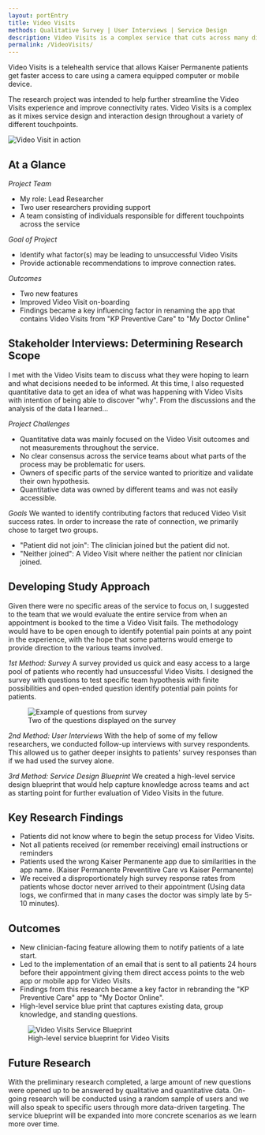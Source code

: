 ```yaml
---
layout: portEntry
title: Video Visits
methods: Qualitative Survey | User Interviews | Service Design
description: Video Visits is a complex service that cuts across many digital and non-digital touchpoints. I led research to help identify and address pain points that were impacting our connection rates. I worked with different teams to roadmap improvements that simplified a patients experience.
permalink: /VideoVisits/
---
```

Video Visits is a telehealth service that allows Kaiser Permanente patients get faster access to care using a camera equipped computer or mobile device.

The research project was intended to help further streamline the Video Visits experience and improve connectivity rates. Video Visits is a complex as it mixes service design and interaction design throughout a variety of different touchpoints.

![Video Visit in action]({{site.url}}/images/projects/VideoVisits/live-session.png)

## At a Glance

*Project Team*
  - My role: Lead Researcher
  - Two user researchers providing support
  - A team consisting of individuals responsible for different touchpoints across the service

*Goal of Project*
  - Identify what factor(s) may be leading to unsuccessful Video Visits
  - Provide actionable recommendations to improve connection rates.

*Outcomes*
- Two new features
- Improved Video Visit on-boarding
- Findings became a key influencing factor in renaming the app that contains Video Visits from "KP Preventive Care" to "My Doctor Online"

## Stakeholder Interviews: Determining Research Scope
I met with the Video Visits team to discuss what they were hoping to learn and what decisions needed to be informed. At this time, I also requested quantitative data to get an idea of what was happening with Video Visits with intention of being able to discover "why". From the discussions and the analysis of the data I learned...

*Project Challenges*
- Quantitative data was mainly focused on the Video Visit outcomes and not measurements throughout the service.
- No clear consensus across the service teams about what parts of the process may be problematic for users.
- Owners of specific parts of the service wanted to prioritize and validate their own hypothesis.
- Quantitative data was owned by different teams and was not easily accessible.

*Goals* We wanted to identify contributing factors that reduced Video Visit success rates. In order to increase the rate of connection, we primarily chose to target two groups.
- "Patient did not join": The clinician joined but the patient did not.
- "Neither joined": A Video Visit where neither the patient nor clinician joined.

## Developing Study Approach
Given there were no specific areas of the service to focus on, I suggested to the team that we would evaluate the entire service from when an appointment is booked to the time a Video Visit fails. The methodology would have to be open enough to identify potential pain points at any point in the experience, with the hope that some patterns would emerge to provide direction to the various teams involved.

*1st Method: Survey* A survey provided us quick and easy access to a large pool of patients who recently had unsuccessful Video Visits. I designed the survey with questions to test specific team hypothesis with finite possibilities and open-ended question identify potential pain points for patients.

<figure>
  <img src="{{site.url}}/images/projects/VideoVisits/survey-example.png" alt="Example of questions from survey">
  <figcaption>Two of the questions displayed on the survey</figcaption>
</figure>

*2nd Method: User Interviews* With the help of some of my fellow researchers, we conducted follow-up interviews with survey respondents. This allowed us to gather deeper insights to patients' survey responses than if we had used the survey alone.

*3rd Method: Service Design Blueprint* We created a high-level service design blueprint that would help capture knowledge across teams and act as starting point for further evaluation of Video Visits in the future.

## Key Research Findings
- Patients did not know where to begin the setup process for Video Visits.
- Not all patients received (or remember receiving) email instructions or reminders
- Patients used the wrong Kaiser Permanente app due to similarities in the app name. (Kaiser Permanente Preventitive Care vs Kaiser Permanente)
- We received a disproportionately high survey response rates from patients whose doctor never arrived to their appointment (Using data logs, we confirmed that in many cases the doctor was simply late by 5-10 minutes).

## Outcomes
- New clinician-facing feature allowing them to notify patients of a late start.
- Led to the implementation of an email that is sent to all patients 24 hours before their appointment giving them direct access points to the web app or mobile app for Video Visits.
- Findings from this research became a key factor in rebranding the "KP Preventive Care" app to "My Doctor Online".
- High-level service blue print that captures existing data, group knowledge, and standing questions.
<figure>
  <img src="{{site.url}}/images/projects/VideoVisits/service-blueprint.png" alt="Video Visits Service Blueprint">
  <figcaption>High-level service blueprint for Video Visits</figcaption>
</figure>

## Future Research
With the preliminary research completed, a large amount of new questions were opened up to be answered by qualitative and quantitative data. On-going research will be conducted using a random sample of users and we will also speak to specific users through more data-driven targeting. The service blueprint will be expanded into more concrete scenarios as we learn more over time.
